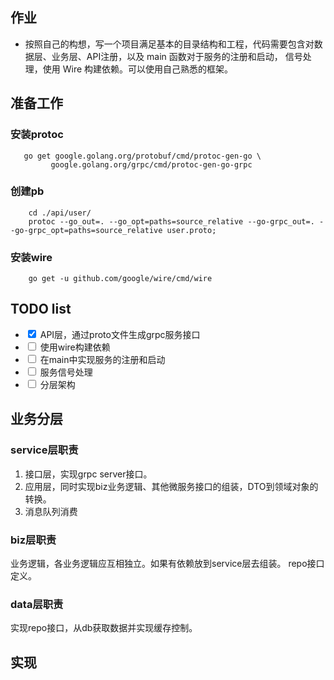 ## 作业
- 按照自己的构想，写一个项目满足基本的目录结构和工程，代码需要包含对数据层、业务层、API注册，以及 main 函数对于服务的注册和启动，
信号处理，使用 Wire 构建依赖。可以使用自己熟悉的框架。

## 准备工作
### 安装protoc
```shell
   go get google.golang.org/protobuf/cmd/protoc-gen-go \
         google.golang.org/grpc/cmd/protoc-gen-go-grpc
```

### 创建pb
``` 
    cd ./api/user/
    protoc --go_out=. --go_opt=paths=source_relative --go-grpc_out=. --go-grpc_opt=paths=source_relative user.proto;
```

### 安装wire
```
    go get -u github.com/google/wire/cmd/wire
```

## TODO list
- <input type="checkbox" checked> API层，通过proto文件生成grpc服务接口  
- <input type="checkbox"> 使用wire构建依赖  
- <input type="checkbox"> 在main中实现服务的注册和启动
- <input type="checkbox"> 服务信号处理
- <input type="checkbox"> 分层架构


## 业务分层

### service层职责
1. 接口层，实现grpc server接口。
2. 应用层，同时实现biz业务逻辑、其他微服务接口的组装，DTO到领域对象的转换。
3. 消息队列消费

### biz层职责
业务逻辑，各业务逻辑应互相独立。如果有依赖放到service层去组装。
repo接口定义。

### data层职责
实现repo接口，从db获取数据并实现缓存控制。

## 实现

